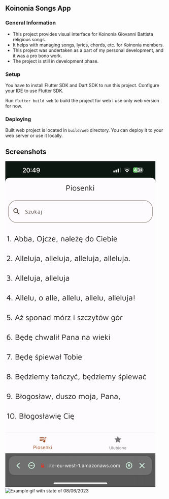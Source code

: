 ## Koinonia Songs App

### General Information
- This project provides visual interface for Koinonia Giovanni Battista religious songs.
- It helps with managing songs, lyrics, chords, etc. for Koinonia members.
- This project was undertaken as a part of my personal development, and it was a pro bono work.
- The project is still in development phase.


### Setup
You have to install Flutter SDK and Dart SDK to run this project.
Configure your IDE to use Flutter SDK.

Run ```flutter build web``` to build the project for web I use only web version for now.


### Deploying

Built web project is located in ```build/web``` directory.
You can deploy it to your web server or use it locally.

## Screenshots
![Example screenshot](./img/screenshot_1.png)
![Example gif with state of 08/06/2023 ](./08_06_2023.gif)